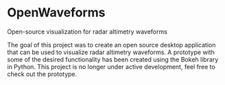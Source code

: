 # OpenWaveforms
Open-source visualization for radar altimetry waveforms

The goal of this project was to create an open source desktop application that can be used to visualize radar altimetry waveforms. A prototype with some of the desired functionality has been created using the Bokeh library in Python. This project is no longer under active development, feel free to check out the prototype. 



